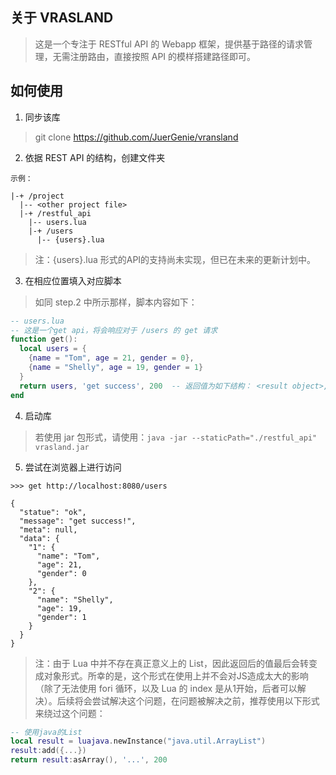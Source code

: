 ## 关于 VRASLAND

> 这是一个专注于 RESTful API 的 Webapp 框架，提供基于路径的请求管理，无需注册路由，直接按照 API 的模样搭建路径即可。

## 如何使用

1. 同步该库
  > git clone https://github.com/JuerGenie/vransland

2. 依据 REST API 的结构，创建文件夹
  ```
  示例：
  
  |-+ /project
    |-- <other project file>
    |-+ /restful_api
      |-- users.lua
      |-+ /users
        |-- {users}.lua
  ```
  > 注：{users}.lua 形式的API的支持尚未实现，但已在未来的更新计划中。
  
  3. 在相应位置填入对应脚本
  > 如同 step.2 中所示那样，脚本内容如下：
  ```lua
  -- users.lua
  -- 这是一个get api，将会响应对于 /users 的 get 请求
  function get():
    local users = {
      {name = "Tom", age = 21, gender = 0},
      {name = "Shelly", age = 19, gender = 1}
    }
    return users, 'get success', 200  -- 返回值为如下结构： <result object>, [result message, [response status]]
  end
  ```
  
4. 启动库
  > 若使用 jar 包形式，请使用：`java -jar --staticPath="./restful_api" vrasland.jar`

5. 尝试在浏览器上进行访问
  ```
  >>> get http://localhost:8080/users
  
  {
    "statue": "ok",
    "message": "get success!",
    "meta": null,
    "data": {
      "1": {
        "name": "Tom",
        "age": 21,
        "gender": 0
      },
      "2": {
        "name": "Shelly",
        "age": 19,
        "gender": 1
      }
    }
  }
  ```
  > 注：由于 Lua 中并不存在真正意义上的 List，因此返回后的值最后会转变成对象形式。所幸的是，这个形式在使用上并不会对JS造成太大的影响（除了无法使用 fori 循环，以及 Lua 的 index 是从1开始，后者可以解决）。后续将会尝试解决这个问题，在问题被解决之前，推荐使用以下形式来绕过这个问题：
  ```lua
  -- 使用java的List
  local result = luajava.newInstance("java.util.ArrayList")
  result:add({...})
  return result:asArray(), '...', 200
  ```
